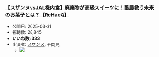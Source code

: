 ### [【スザンヌvsJAL機内食】廃棄物が高級スイーツに！酪農救う未来のお菓子とは？【ReHacQ】](https://www.youtube.com/watch?v=cVovJsJKSE0)
-   公開日: 2025-03-31
-   視聴数: 28,845
-   **いいね数: 333**
-   出演者: [スザンヌ](/rehacq_fan/people/スザンヌ "wikilink"), 平岡晃
    - [![](https://img.youtube.com/vi/cVovJsJKSE0/hqdefault.jpg)](https://www.youtube.com/watch?v=cVovJsJKSE0)

